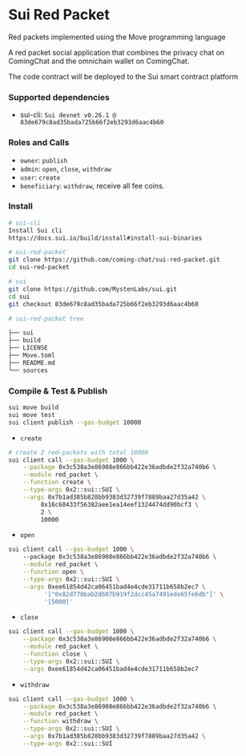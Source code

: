# Sui Red Packet
Red packets implemented using the Move programming language

A red packet social application that combines the privacy chat on ComingChat and the omnichain wallet on ComingChat.

The code contract will be deployed to the Sui smart contract platform

### Supported dependencies
- sui-cli: `Sui devnet v0.26.1 @ 83de679c8ad35bada725b66f2eb3293d6aac4b60`

### Roles and Calls
- `owner`: `publish`
- `admin`: `open`, `close`, `withdraw`
- `user`: `create`
- `beneficiary`: `withdraw`, receive all fee coins.

### Install
```bash
# sui-cli
Install Sui cli
https://docs.sui.io/build/install#install-sui-binaries

# sui-red-packet
git clone https://github.com/coming-chat/sui-red-packet.git
cd sui-red-packet

# sui
git clone https://github.com/MystenLabs/sui.git
cd sui
git checkout 83de679c8ad35bada725b66f2eb3293d6aac4b60

# sui-red-packet tree

├── sui
├── build
├── LICENSE
├── Move.toml
├── README.md
└── sources
```

### Compile & Test & Publish
```bash
sui move build
sui move test
sui client publish --gas-budget 10000
```
- `create`
```bash
# create 2 red-packets with total 10000
sui client call --gas-budget 1000 \
    --package 0x3c538a3e86908e866bb422e36adbde2f32a740b6 \
    --module red_packet \
    --function create \
    --type-args 0x2::sui::SUI \
    --args 0x7b1ad385b828bb9383d32739f7889baa27d35a42 \
         0x16c60433f56382aee1ea14eef1324474dd90bcf3 \
         2 \
         10000
```

- `open`
```bash
sui client call --gas-budget 1000 \ 
    --package 0x3c538a3e86908e866bb422e36adbde2f32a740b6 \
    --module red_packet \
    --function open \
    --type-args 0x2::sui::SUI \
    --args 0xee61854d42ca06451bad4e4cde31711b658b2ec7 \
          '["0x82d770bab2d607b919f2dcc45a7491ede65fe6db"]' \
          '[5000]'
```

- `close`
```bash
sui client call --gas-budget 1000 \
    --package 0x3c538a3e86908e866bb422e36adbde2f32a740b6 \
    --module red_packet \
    --function close \
    --type-args 0x2::sui::SUI \
    --args 0xee61854d42ca06451bad4e4cde31711b658b2ec7
```

- `withdraw`

```bash
sui client call --gas-budget 1000 \
    --package 0x3c538a3e86908e866bb422e36adbde2f32a740b6 \
    --module red_packet \
    --function withdraw \
    --type-args 0x2::sui::SUI \
    --args 0x7b1ad385b828bb9383d32739f7889baa27d35a42 \
    --type-args 0x2::sui::SUI
```